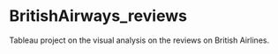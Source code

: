 # BritishAirways_reviews
Tableau project on the visual analysis on the reviews on British Airlines. 
